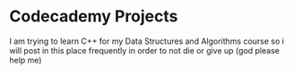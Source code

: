 # Codecademy Projects
 I am trying to learn C++ for my Data Structures and Algorithms course so i will post in this place frequently in order to not die or give up (god please help me)
